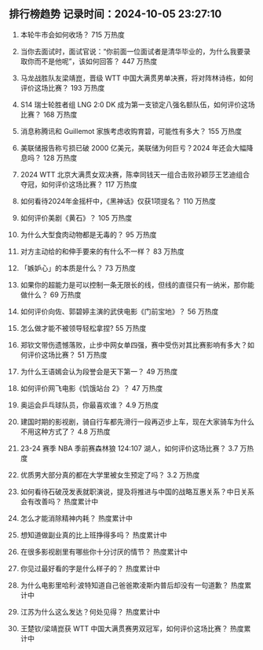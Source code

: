 
## 排行榜趋势 记录时间：2024-10-05 23:27:10
  
  1. 本轮牛市会如何收场？ 715 万热度
    
  2. 当你去面试时，面试官说：“你前面一位面试者是清华毕业的，为什么我要录取你而不是他呢”，该如何回答？ 447 万热度
    
  3. 马龙战胜队友梁靖崑，晋级 WTT 中国大满贯男单决赛，将对阵林诗栋，如何评价这场比赛？ 193 万热度
    
  4. S14 瑞士轮胜者组 LNG 2:0 DK 成为第一支锁定八强名额队伍，如何评价这场比赛？ 168 万热度
    
  5. 消息称腾讯和 Guillemot 家族考虑收购育碧，可能性有多大？ 155 万热度
    
  6. 美联储报告称亏损已破 2000 亿美元，美联储为何巨亏？2024 年还会大幅降息吗？ 128 万热度
    
  7. 2024 WTT 北京大满贯女双决赛，陈幸同钱天一组合击败孙颖莎王艺迪组合夺冠，如何评价这场比赛？ 117 万热度
    
  8. 如何看待2024年金摇杆中，《黑神话》仅获1项提名？ 110 万热度
    
  9. 如何评价美剧《黄石》？ 105 万热度
    
  10. 为什么大型食肉动物都是无毒的？ 95 万热度
    
  11. 对方主动给的和伸手要来的有什么不一样？ 83 万热度
    
  12. 「嫉妒心」的本质是什么？ 73 万热度
    
  13. 如果你的超能力是可以控制一条无限长的线，但线的直径只有一纳米，那你能做什么？ 69 万热度
    
  14. 如何评价向佐、郭碧婷主演的武侠电影《门前宝地》？ 56 万热度
    
  15. 怎么做才能不被领导轻松拿捏? 55 万热度
    
  16. 郑钦文带伤遗憾落败，止步中网女单四强，赛中受伤对其比赛影响有多大？如何评价这场比赛？ 51 万热度
    
  17. 为什么王语嫣会认为段誉会是天下第一？ 49 万热度
    
  18. 如何评价网飞电影《饥饿站台 2》？ 47 万热度
    
  19. 奥运会乒乓球队员，你最喜欢谁？ 4.9 万热度
    
  20. 建国时期的影视剧，骑自行车都先滑行一段再迈步上车，现在大家骑车为什么不用这种方式了？ 4.8 万热度
    
  21. 23-24 赛季 NBA 季前赛森林狼 124:107 湖人，如何评价这场比赛？ 3.7 万热度
    
  22. 优质男大部分真的都在大学里被女生预定了吗？ 3.2 万热度
    
  23. 如何看待石破茂发表就职演说，提及将推进与中国的战略互惠关系？中日关系会有改善吗？ 热度累计中
    
  24. 怎么才能消除精神内耗？ 热度累计中
    
  25. 想知道做副业真的比上班挣得多吗？ 热度累计中
    
  26. 在很多影视剧里有哪些你十分讨厌的情节？ 热度累计中
    
  27. 你见过最好看的字是什么样子的？ 热度累计中
    
  28. 为什么电影里哈利·波特知道自己爸爸欺凌斯内普后却没有一句道歉？ 热度累计中
    
  29. 江苏为什么这么发达？何处见得？ 热度累计中
    
  30. 王楚钦/梁靖崑获 WTT 中国大满贯赛男双冠军，如何评价这场比赛？ 热度累计中
    